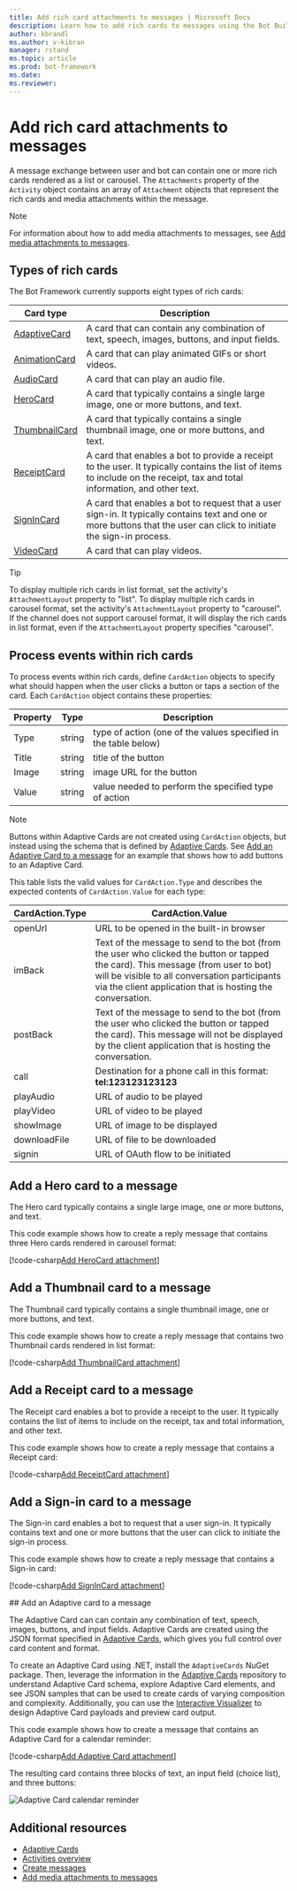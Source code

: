 ```yaml
---
title: Add rich card attachments to messages | Microsoft Docs
description: Learn how to add rich cards to messages using the Bot Builder SDK for .NET.
author: kbrandl
ms.author: v-kibran
manager: rstand
ms.topic: article
ms.prod: bot-framework
ms.date: 
ms.reviewer:
---
```


# Add rich card attachments to messages

A message exchange between user and bot can contain one or more rich cards rendered as a list or carousel. 
The `Attachments` property of the `Activity` object contains an array of `Attachment` objects that represent the rich cards and media attachments within the message. 

> [!NOTE]
> For information about how to add media attachments to messages, see 
> [Add media attachments to messages](~/dotnet/bot-builder-dotnet-add-media-attachments.md).

## Types of rich cards

The Bot Framework currently supports eight types of rich cards: 

| Card type | Description |
|----|----|
| <a href="https://github.com/Microsoft/AdaptiveCards" target="_blank">AdaptiveCard</a> | A card that can contain any combination of text, speech, images, buttons, and input fields.  |
| [AnimationCard][animationCard] | A card that can play animated GIFs or short videos. |
| [AudioCard][audioCard] | A card that can play an audio file. |
| [HeroCard][heroCard] | A card that typically contains a single large image, one or more buttons, and text. |
| [ThumbnailCard][thumbnailCard] | A card that typically contains a single thumbnail image, one or more buttons, and text. |
| [ReceiptCard][receiptCard] | A card that enables a bot to provide a receipt to the user. It typically contains the list of items to include on the receipt, tax and total information, and other text. |
| [SignInCard][signinCard] | A card that enables a bot to request that a user sign-in. It typically contains text and one or more buttons that the user can click to initiate the sign-in process. |
| [VideoCard][videoCard] | A card that can play videos. |

> [!TIP]
> To display multiple rich cards in list format, set the activity's `AttachmentLayout` property to "list". 
> To display multiple rich cards in carousel format, set the activity's `AttachmentLayout` property to "carousel". 
> If the channel does not support carousel format, it will display the rich cards in list format, even if the `AttachmentLayout` property specifies "carousel".

## Process events within rich cards

To process events within rich cards, define `CardAction` objects to specify what should happen when the user clicks a button or taps a section of the card. Each `CardAction` object contains these properties:

| Property | Type | Description | 
|----|----|----|
| Type | string | type of action (one of the values specified in the table below) |
| Title | string | title of the button |
| Image | string | image URL for the button |
| Value | string | value needed to perform the specified type of action |

> [!NOTE]
> Buttons within Adaptive Cards are not created using `CardAction` objects, 
> but instead using the schema that is defined by <a href="https://github.com/Microsoft/AdaptiveCards" target="_blank">Adaptive Cards</a>. 
> See [Add an Adaptive Card to a message](#adaptive-card) for an example that shows how to 
> add buttons to an Adaptive Card.

This table lists the valid values for `CardAction.Type` and describes 
the expected contents of `CardAction.Value` for each type:

| CardAction.Type | CardAction.Value | 
|----|----|
| openUrl | URL to be opened in the built-in browser |
| imBack | Text of the message to send to the bot (from the user who clicked the button or tapped the card). This message (from user to bot) will be visible to all conversation participants via the client application that is hosting the conversation. |
| postBack | Text of the message to send to the bot (from the user who clicked the button or tapped the card). This message will not be displayed by the client application that is hosting the conversation. |
| call | Destination for a phone call in this format: **tel:123123123123** |
| playAudio | URL of audio to be played |
| playVideo | URL of video to be played |
| showImage | URL of image to be displayed |
| downloadFile | URL of file to be downloaded |
| signin | URL of OAuth flow to be initiated |

## Add a Hero card to a message

The Hero card typically contains a single large image, one or more buttons, and text. 

This code example shows how to create a reply message that contains three Hero cards rendered in carousel format: 

[!code-csharp[Add HeroCard attachment](~/includes/code/dotnet-add-attachments.cs#addHeroCardAttachment)]

## Add a Thumbnail card to a message

The Thumbnail card typically contains a single thumbnail image, one or more buttons, and text. 

This code example shows how to create a reply message that contains two Thumbnail cards rendered in list format: 

[!code-csharp[Add ThumbnailCard attachment](~/includes/code/dotnet-add-attachments.cs#addThumbnailCardAttachment)]

## Add a Receipt card to a message

The Receipt card enables a bot to provide a receipt to the user. 
It typically contains the list of items to include on the receipt, tax and total information, and other text. 

This code example shows how to create a reply message that contains a Receipt card: 

[!code-csharp[Add ReceiptCard attachment](~/includes/code/dotnet-add-attachments.cs#addReceiptCardAttachment)]

## Add a Sign-in card to a message

The Sign-in card enables a bot to request that a user sign-in. 
It typically contains text and one or more buttons that the user can click to initiate the sign-in process. 

This code example shows how to create a reply message that contains a Sign-in card:

[!code-csharp[Add SignInCard attachment](~/includes/code/dotnet-add-attachments.cs#addSignInCardAttachment)]

##<a id="adaptive-card"></a> Add an Adaptive card to a message

The Adaptive Card can can contain any combination of text, speech, images, buttons, and input fields. 
Adaptive Cards are created using the JSON format specified in <a href="https://github.com/Microsoft/AdaptiveCards" target="_blank">Adaptive Cards</a>, which gives you full control over card content and format. 

To create an Adaptive Card using .NET, install the `AdaptiveCards` NuGet package. Then, leverage the information in the <a href="https://github.com/Microsoft/AdaptiveCards" target="_blank">Adaptive Cards</a> repository to understand Adaptive Card schema, explore Adaptive Card elements, and see JSON samples that can be used to create cards of varying composition and complexity. Additionally, you can use the <a href="https://microsoft.github.io/AdaptiveCards" target="_blank">Interactive Visualizer</a> to design Adaptive Card payloads and preview card output.

This code example shows how to create a message that contains an Adaptive Card for a calendar reminder: 

[!code-csharp[Add Adaptive Card attachment](~/includes/code/dotnet-add-attachments.cs#addAdaptiveCardAttachment)]

The resulting card contains three blocks of text, an input field (choice list), and three buttons:

![Adaptive Card calendar reminder](~/media/adaptive-card-reminder.png)

## Additional resources

- <a href="https://github.com/Microsoft/AdaptiveCards" target="_blank">Adaptive Cards</a>
- [Activities overview](~/dotnet/bot-builder-dotnet-activities.md)
- [Create messages](~/dotnet/bot-builder-dotnet-create-messages.md)
- [Add media attachments to messages](~/dotnet/bot-builder-dotnet-add-media-attachments.md)

[animationCard]: https://docs.botframework.com/en-us/csharp/builder/sdkreference/d9/d78/class_microsoft_1_1_bot_1_1_connector_1_1_animation_card.html

[audioCard]: https://docs.botframework.com/en-us/csharp/builder/sdkreference/db/d71/class_microsoft_1_1_bot_1_1_connector_1_1_audio_card.html 

[heroCard]: https://docs.botframework.com/en-us/csharp/builder/sdkreference/d4/dab/class_microsoft_1_1_bot_1_1_connector_1_1_hero_card.html 

[thumbnailCard]: https://docs.botframework.com/en-us/csharp/builder/sdkreference/da/da6/class_microsoft_1_1_bot_1_1_connector_1_1_thumbnail_card.html 

[receiptCard]: https://docs.botframework.com/en-us/csharp/builder/sdkreference/d0/df9/class_microsoft_1_1_bot_1_1_connector_1_1_receipt_card.html 

[signinCard]: https://docs.botframework.com/en-us/csharp/builder/sdkreference/dc/d03/class_microsoft_1_1_bot_1_1_connector_1_1_signin_card.html 

[videoCard]: https://docs.botframework.com/en-us/csharp/builder/sdkreference/d6/da6/class_microsoft_1_1_bot_1_1_connector_1_1_video_card.html